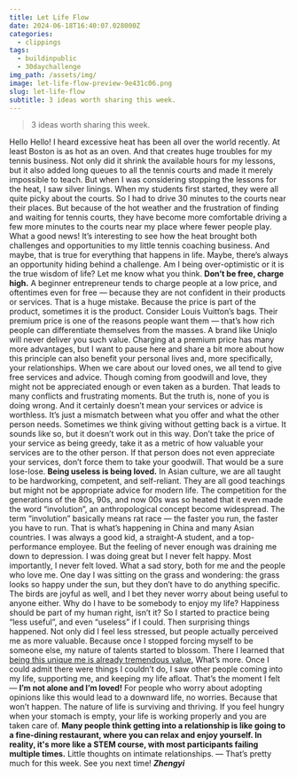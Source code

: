 ```yaml
---
title: Let Life Flow
date: 2024-06-18T16:40:07.028000Z
categories:
  - clippings
tags:
  - buildinpublic
  - 30daychallenge
img_path: /assets/img/
image: let-life-flow-preview-9e431c06.png
slug: let-life-flow
subtitle: 3 ideas worth sharing this week.
---
```


> 3 ideas worth sharing this week.

Hello Hello!
I heard excessive heat has been all over the world recently. At least Boston is as hot as an oven. 
And that creates huge troubles for my tennis business. 
Not only did it shrink the available hours for my lessons, but it also added long queues to all the tennis courts and made it merely impossible to teach. But when I was considering stopping the lessons for the heat, I saw silver linings.
When my students first started, they were all quite picky about the courts. So I had to drive 30 minutes to the courts near their places. But because of the hot weather and the frustration of finding and waiting for tennis courts, they have become more comfortable driving a few more minutes to the courts near my place where fewer people play. What a good news!
It’s interesting to see how the heat brought both challenges and opportunities to my little tennis coaching business. And maybe, that is true for everything that happens in life. Maybe, there’s always an opportunity hiding behind a challenge. 
Am I being over-optimistic or it is the true wisdom of life? 
Let me know what you think.
**Don’t be free, charge high.**
A beginner entrepreneur tends to charge people at a low price, and oftentimes even for free — because they are not confident in their products or services. 
That is a huge mistake. 
Because the price is part of the product, sometimes it is the product. 
Consider Louis Vuitton’s bags. Their premium price is one of the reasons people want them — that’s how rich people can differentiate themselves from the masses. A brand like Uniqlo will never deliver you such value.
Charging at a premium price has many more advantages, but I want to pause here and share a bit more about how this principle can also benefit your personal lives and, more specifically, your relationships.
When we care about our loved ones, we all tend to give free services and advice. Though coming from goodwill and love, they might not be appreciated enough or even taken as a burden. That leads to many conflicts and frustrating moments.
But the truth is, none of you is doing wrong. And it certainly doesn’t mean your services or advice is worthless. It’s just a mismatch between what you offer and what the other person needs. 
Sometimes we think giving without getting back is a virtue. It sounds like so, but it doesn’t work out in this way. 
Don’t take the price of your service as being greedy, take it as a metric of how valuable your services are to the other person. If that person does not even appreciate your services, don’t force them to take your goodwill. That would be a sure lose-lose.
**Being useless is being loved.**
In Asian culture, we are all taught to be hardworking, competent, and self-reliant. 
They are all good teachings but might not be appropriate advice for modern life.
The competition for the generations of the 80s, 90s, and now 00s was so heated that it even made the word “involution”, an anthropological concept become widespread. The term “involution” basically means rat race — the faster you run, the faster you have to run. That is what’s happening in China and many Asian countries. 
I was always a good kid, a straight-A student, and a top-performance employee. But the feeling of never enough was draining me down to depression. I was doing great but I never felt happy. Most importantly, I never felt loved. 
What a sad story, both for me and the people who love me.
One day I was sitting on the grass and wondering: the grass looks so happy under the sun, but they don’t have to do anything specific. The birds are joyful as well, and I bet they never worry about being useful to anyone either. Why do I have to be somebody to enjoy my life? Happiness should be part of my human right, isn’t it?
So I started to practice being “less useful”, and even “useless” if I could. Then surprising things happened. 
Not only did I feel less stressed, but people actually perceived me as more valuable. Because once I stopped forcing myself to be someone else, my nature of talents started to blossom. There I learned that [being this unique me is already tremendous value.](https://zhengyishen.substack.com/p/the-value-of-uniqueness)
What’s more. Once I could admit there were things I couldn’t do, I saw other people coming into my life, supporting me, and keeping my life afloat. That’s the moment I felt — **I’m not alone and I’m loved!**
For people who worry about adopting opinions like this would lead to a downward life, no worries. Because that won’t happen. The nature of life is surviving and thriving. If you feel hungry when your stomach is empty, your life is working properly and you are taken care of. 
**Many people think getting into a relationship is like going to a fine-dining restaurant, where you can relax and enjoy yourself. In reality, it's more like a STEM course, with most participants failing multiple times.**
Little thoughts on intimate relationships.
—
That’s pretty much for this week. See you next time!
_**Zhengyi**_
